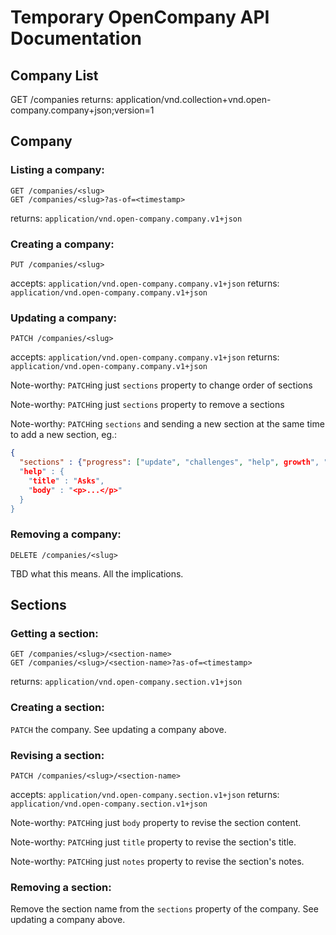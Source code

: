 # Temporary OpenCompany API Documentation

## Company List

GET /companies
  returns: application/vnd.collection+vnd.open-company.company+json;version=1

## Company

### Listing a company:

```
GET /companies/<slug>
GET /companies/<slug>?as-of=<timestamp>
```
  returns: `application/vnd.open-company.company.v1+json`

### Creating a company:

```
PUT /companies/<slug>
```
  accepts: `application/vnd.open-company.company.v1+json`
  returns: `application/vnd.open-company.company.v1+json`

### Updating a company:

```
PATCH /companies/<slug>
```
  accepts: `application/vnd.open-company.company.v1+json`
  returns: `application/vnd.open-company.company.v1+json`

  Note-worthy: `PATCH`ing just `sections` property to change order of sections

  Note-worthy: `PATCH`ing just `sections` property to remove a sections

  Note-worthy: `PATCH`ing `sections` and sending a new section at the same time to add a new section, eg.:
  ```json
  {
    "sections" : {"progress": ["update", "challenges", "help", growth", "finances"], "company": ["mission", "values"]},
    "help" : {
      "title" : "Asks",
      "body" : "<p>...</p>"
    }
  }
  ```

### Removing a company:

```
DELETE /companies/<slug>
```

TBD what this means. All the implications.


## Sections

### Getting a section:

```
GET /companies/<slug>/<section-name>
GET /companies/<slug>/<section-name>?as-of=<timestamp>
```
  returns: `application/vnd.open-company.section.v1+json`

### Creating a section:

`PATCH` the company. See updating a company above.

### Revising a section:

```
PATCH /companies/<slug>/<section-name>
```
  accepts: `application/vnd.open-company.section.v1+json`
  returns: `application/vnd.open-company.section.v1+json`

  Note-worthy: `PATCH`ing just `body` property to revise the section content.

  Note-worthy: `PATCH`ing just `title` property to revise the section's title.

  Note-worthy: `PATCH`ing just `notes` property to revise the section's notes.

### Removing a section:

Remove the section name from the `sections` property of the company. See updating a company above.